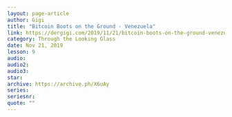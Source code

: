 ```yaml
---
layout: page-article
author: Gigi
title: "Bitcoin Boots on the Ground - Venezuela"
link: https://dergigi.com/2019/11/21/bitcoin-boots-on-the-ground-venezuela/
category: Through the Looking Glass
date: Nov 21, 2019
lesson: 9
audio: 
audio2: 
audio3: 
star: 
archive: https://archive.ph/X6uAy
series: 
seriesnr: 
quote: ""
---
```

